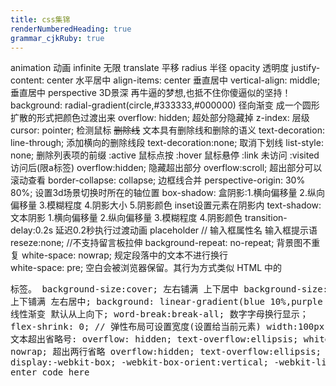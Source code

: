 ```yaml
---
title: css集锦
renderNumberedHeading: true
grammar_cjkRuby: true
---
```



   animation 动画  infinite  无限   translate   平移
   radius 半径  opacity  透明度
   justify-content: center  水平居中
   align-items: center   垂直居中
   vertical-align: middle;  垂直居中
   perspective  3D景深
        再牛逼的梦想,也抵不住你傻逼似的坚持！     
   background: radial-gradient(circle,#333333,#000000)
      径向渐变 成一个圆形扩散的形式把颜色过渡出来
   overflow: hidden;  超处部分隐藏掉
   z-index:   层级
   cursor: pointer; 检测鼠标
   <del>删除线</del> 文本具有删除线和删除的语义
   text-decoration: line-through;  添加横向的删除线段
   text-decoration:none;  取消下划线
   list-style: none;  删除列表项的前缀
   :active 鼠标点按   :hover 鼠标悬停  :link 未访问
   :visited  访问后(限a标签)
   overflow:hidden; 隐藏超出部分
   overflow:scroll; 超出部分可以滚动查看
   border-collapse: collapse;  边框线合并
   perspective-origin: 30% 80%;  设置3d场景切换时所在的轴位置
   box-shadow:    盒阴影:1.横向偏移量 2.纵向偏移量 3.模糊程度 4.阴影大小 5.阴影颜色 inset设置元素在阴影内
   text-shadow:   文本阴影 1.横向偏移量 2.纵向偏移量 3.模糊程度 4.阴影颜色
   transition-delay:0.2s  延迟0.2秒执行过渡动画
   placeholder  // 输入框属性名  输入框提示语
   reseze:none;   //不支持留言板拉伸
   background-repeat: no-repeat;   背景图不重复
   white-space: nowrap;   规定段落中的文本不进行换行    
   white-space: pre;      空白会被浏览器保留。其行为方式类似 HTML 中的 <pre> 标签。
   background-size:cover; 左右铺满 上下居中
   background-size:contain; 上下铺满 左右居中;
   background: linear-gradient(blue 10%,purple 10%);  线性渐变  默认从上向下;
   word-break:break-all;  数字字母换行显示；
   flex-shrink: 0;   // 弹性布局可设置宽度(设置给当前元素)
   width:100px;
	文本超出省略号:
   overflow: hidden;
   text-overflow:ellipsis;
   white-space: nowrap;
	超出两行省略
overflow:hidden; 
text-overflow:ellipsis;
display:-webkit-box; 
-webkit-box-orient:vertical;
-webkit-line-clamp:2; enter code here
